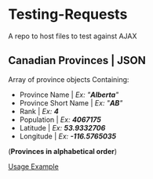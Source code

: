# Testing-Requests
A repo to host files to test against AJAX


## Canadian Provinces | JSON
Array of province objects
Containing:
* Province Name | _Ex: "**Alberta**"_
* Province Short Name | _Ex: "**AB**"_
* Rank | _Ex: **4**_
* Population | _Ex: **4067175**_
* Latitude | _Ex: **53.9332706**_
* Longitude | _Ex: **-116.5765035**_

(**Provinces in alphabetical order**)

[Usage Example](https://codepen.io/Hermaeus/pen/VbgxRV "Codepen")
